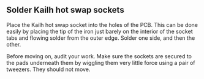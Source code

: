 ## Solder Kailh hot swap sockets

Place the Kailh hot swap socket into the holes of the PCB. This can be done easily by placing the tip of the iron just barely on the interior of the socket tabs and flowing solder from the outer edge. Solder one side, and then the other.

Before moving on, audit your work. Make sure the sockets are secured to the pads underneath them by wiggling them very little force using a pair of tweezers. They should not move.
